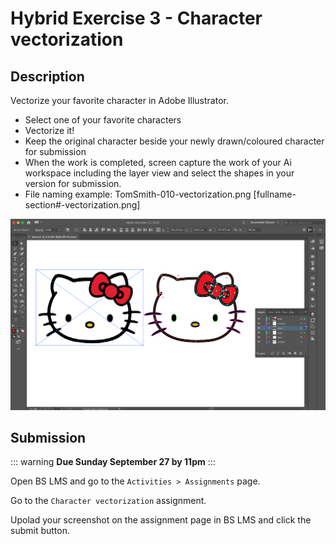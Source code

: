 # Hybrid Exercise 3 - Character vectorization

## Description

Vectorize your favorite character in Adobe Illustrator.

- Select one of your favorite characters 
- Vectorize it!
- Keep the original character beside your newly drawn/coloured character for submission
- When the work is completed, screen capture the work of your Ai workspace including the layer view and select the shapes in your version for submission.
- File naming example: TomSmith-010-vectorization.png [fullname-section#-vectorization.png]

<img src="../assets/3_character-vectorization-example.png" alt="Character Vectorization Assignment Example">

## Submission

::: warning
**Due Sunday September 27 by 11pm**
:::

Open BS LMS and go to the `Activities > Assignments` page.

Go to the `Character vectorization` assignment.

Upolad your screenshot on the assignment page in BS LMS and click the submit button.